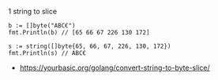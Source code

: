 
1 string to slice

```golang
b := []byte("ABC€")
fmt.Println(b) // [65 66 67 226 130 172]

s := string([]byte{65, 66, 67, 226, 130, 172})
fmt.Println(s) // ABC€
```

- https://yourbasic.org/golang/convert-string-to-byte-slice/

